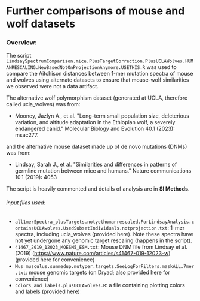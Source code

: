 # Further comparisons of mouse and wolf datasets 

### Overview:
The script `LindsaySpectrumComparison.mice.PlusTargetCorrection.PlusUCLAWolves.HUMANRESCALING.NewBasedNotOnProjectionAnymore.USETHIS.R` was used to compare the Aitchison distances between 1-mer mutation spectra of mouse and wolves using alternate datasets to ensure that mouse-wolf similarities we observed were not a data artifact.

The alternative wolf polymorphism dataset (generated at UCLA, therefore called ucla_wolves) was from:

* Mooney, Jazlyn A., et al. "Long-term small population size, deleterious variation, and altitude adaptation in the Ethiopian wolf, a severely endangered canid." Molecular Biology and Evolution 40.1 (2023): msac277.

and the alternative mouse dataset made up of de novo mutations (DNMs) was from:

* Lindsay, Sarah J., et al. "Similarities and differences in patterns of germline mutation between mice and humans." Nature communications 10.1 (2019): 4053

The script is heavily commented and details of analysis are in **SI Methods**.



###### input files used:

* `all1merSpectra_plusTargets.notyethumanrescaled.ForLindsayAnalysis.containsUCLAwolves.UsedSubsetIndividuals.notprojection.txt`: 1-mer spectra, including ucla_wolves (provided here). Note these spectra have not yet undergone any genomic target rescaling (happens in the script). 
* `41467_2019_12023_MOESM5_ESM.txt`: Mouse DNM file from Lindsay et al. (2019) (https://www.nature.com/articles/s41467-019-12023-w) (provided here for convenience)
* `Mus_musculus.summedup.mutyper.targets.SeeLogForFilters.maskALL.7mer.txt`: mouse genomic targets (on Dryad; also provided here for convenience)
* `colors_and_labels.plusUCLAwolves.R`: a file containing plotting colors and labels (provided here)







